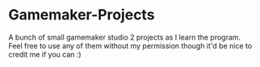 # Gamemaker-Projects
A bunch of small gamemaker studio 2 projects as I learn the program.  
Feel free to use any of them without my permission though it'd be nice to credit me if you can :)

